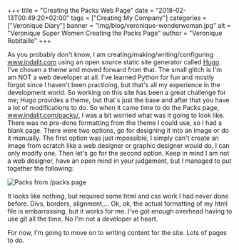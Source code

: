 +++
title = "Creating the Packs Web Page"
date = "2018-02-13T00:49:20+02:00"
tags = ["Creating My Company"]
categories = ["Veronique Diary"]
banner = "img/blog/veronique-wonderwoman.jpg"
alt = "Veronique Super Women Creating the Packs Page"
author = "Veronique Robitaille"
+++
<p>
As you probably don't know, I am creating/making/writing/configuring <a href="http://www.indalit.com">www.indalit.com</a> using an open source static site generator called <a href="https://gohugo.io/" target="_blank">Hugo</a>.  I've chosen a theme and moved forward from that.  The small glitch is I'm am NOT a web developer at all.  I've learned Python for fun and mostly forgot since I haven't been  practicing, but that's all my experience in the development world.  So working on this site has been a great challenge for me; Hugo provides a theme, but that's just the base and after that you have a lot of modifications to do.  So when it came time to do the Packs page, <a href="http://www.indalit.com/packs/">www.indalit.com/packs/</a>, I was a bit worried what was it going to look like.  There was no pre-done formatting from the theme I could use, so I had a blank page.  There were two options, go for designing it into an image or do it manually.  The first option was just impossible, I simply can't create an image from scratch like a web designer or graphic designer would do, I can only modify one.  Then let's go for the second option.  Keep in mind I am not a web designer, have an open mind in your judgement, but I managed to put together the following:
</p>

![Packs from /packs page](/img/blog/veronique-packs-screenshot.png)

<p>
It looks like nothing, but required some html and css work I had never done before. Divs, borders, alignment,... Ok, ok, the actual formatting of my html file is embarrassing, but it works for me.  I've got enough overhead having to use git all the time.  No I'm not a developer at heart.
</p>
<p>
For now, I'm going to move on to writing content for the site.  Lots of pages to do.
</p>
